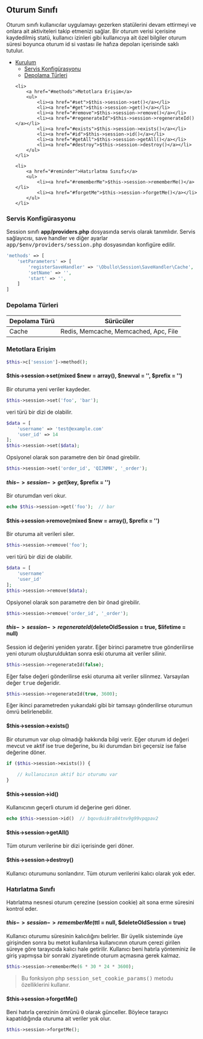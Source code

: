 
## Oturum Sınıfı

Oturum sınıfı kullanıcılar uygulamayı gezerken statülerini devam ettirmeyi ve onlara ait aktiviteleri takip etmenizi sağlar. Bir oturum verisi içerisine kaydedilmiş statü, kullanıcı izinleri gibi kullanıcıya ait özel bilgiler oturum süresi boyunca oturum id si vastası ile hafıza depoları içerisinde saklı tutulur.

<ul>
    <li>
        <a href="#setup">Kurulum</a>
        <ul>
            <li><a href="#config">Servis Konfigürasyonu</a></li>
            <li><a href="#storages">Depolama Türleri</a></li>
        </ul>
    </li>

    <li>
        <a href="#methods">Metotlara Erişim</a>
        <ul>
            <li><a href="#set">$this->session->set()</a></li>
            <li><a href="#get">$this->session->get()</a></li>
            <li><a href="#remove">$this->session->remove()</a></li>
            <li><a href="#regenerateId">$this->session->regenerateId()</a></li>
            <li><a href="#exists">$this->session->exists()</a></li>
            <li><a href="#id">$this->session->id()</a></li>
            <li><a href="#getAll">$this->session->getAll()</a></li>
            <li><a href="#destroy">$this->session->destroy()</a></li>
        </ul>
    </li>

    <li>
        <a href="#reminder">Hatırlatma Sınıfı</a>
        <ul>
            <li><a href="#rememberMe">$this->session->rememberMe()</a></li>
            <li><a href="#forgetMe">$this->session->forgetMe()</a></li>
        </ul>
    </li>

</ul>

### Servis Konfigürasyonu

<a name="config"></a>

Session sınıfı <b>app/providers.php</b> dosyasında servis olarak tanımlıdır. Servis sağlayıcısı, save handler ve diğer ayarlar <kbd>app/$env/providers/session.php</kbd> dosyasından konfigüre edilir.

```php
'methods' => [
    'setParameters' => [
        'registerSaveHandler' => '\Obullo\Session\SaveHandler\Cache',
        'setName' => '',
        'start' => '',
    ]
]
```

<a name="storages"></a>

### Depolama Türleri

<table>
    <thead>
        <tr>
            <th>Depolama Türü</th>
            <th>Sürücüler</th>
        </tr>
    </thead>
    <tbody>
        <tr>
            <td>Cache</td>
            <td>Redis, Memcache, Memcached, Apc, File</td>
        </tr>
    </tbody>
</table>

<a name="methods"></a>

### Metotlara Erişim

```php
$this->c['session']->method();
```

<a name="set"></a>

#### $this->session->set(mixed $new = array(), $newval = '', $prefix = '')

Bir oturuma yeni veriler kaydeder.

```php
$this->session->set('foo', 'bar');
```

veri türü bir dizi de olabilir.

```php
$data = [
    'username' => 'test@example.com'
    'user_id' => 14
];
$this->session->set($data);
```

Opsiyonel olarak son parametre den bir önad girebilir.

```php
$this->session->set('order_id', 'QIJNMH', '_order');
```

<a name="get"></a>

#### $this->session->get($key, $prefix = '')

Bir oturumdan veri okur.

```php
echo $this->session->get('foo');  // bar
```
<a name="remove"></a>

#### $this->session->remove(mixed $new = array(), $prefix = '')

Bir oturuma ait verileri siler.

```php
$this->session->remove('foo');
```

veri türü bir dizi de olabilir.

```php
$data = [
    'username'
    'user_id'
];
$this->session->remove($data);
```

Opsiyonel olarak son parametre den bir önad girebilir.

```php
$this->session->remove('order_id', '_order');
```

<a name="regenerateId"></a>

#### $this->session->regenerateId($deleteOldSession = true, $lifetime = null)

Session id değerini yeniden yaratır. Eğer birinci parametre true gönderilirse yeni oturum oluşturulduktan sonra eski oturuma ait veriler silinir. 

```php
$this->session->regenerateId(false);
```

Eğer false değeri gönderilirse eski oturuma ait veriler silinmez. Varsayılan değer <kbd>true</kbd> değeridir.


```php
$this->session->regenerateId(true, 3600);
```

Eğer ikinci parametreden yukarıdaki gibi bir tamsayı gönderilirse oturumun ömrü belirlenebilir.


<a name="exists"></a>

#### $this->session->exists()

Bir oturumun var olup olmadığı hakkında bilgi verir. Eğer oturum id değeri mevcut ve aktif ise true değerine, bu iki durumdan biri geçersiz ise false değerine döner.

```php
if ($this->session->exists()) {
    
    // kullanıcının aktif bir oturumu var
}
```

<a name="id"></a>

#### $this->session->id()

Kullanıcının geçerli oturum id değerine geri döner.

```php
echo $this->session->id()  // bqovdui8ra84tnv9g99vpqpav2
```

<a name="getAll"></a>

#### $this->session->getAll()

Tüm oturum verilerine bir dizi içerisinde geri döner.

<a name="destroy"></a>

#### $this->session->destroy()

Kullanıcı oturumunu sonlandırır. Tüm oturum verilerini kalıcı olarak yok eder.

<a name="reminder"></a>

### Hatırlatma Sınıfı

Hatırlatma nesnesi oturum çerezine (session cookie) ait sona erme süresini kontrol eder.

<a name="rememberMe"></a>

#### $this->session->rememberMe($ttl = null, $deleteOldSession = true)

Kullanıcı oturumu süresinin kalıcılığını belirler. Bir üyelik sisteminde üye girişinden sonra bu metot kullanılırsa kullanıcının oturum çerezi girilen süreye göre tarayıcıda kalıcı hale getirilir. Kullanıcı beni hatırla yönteminiz ile giriş yapmışsa bir sonraki ziyaretinde oturum açmasına gerek kalmaz.

```php
$this->session->rememberMe(6 * 30 * 24 * 3600);
```

> Bu fonksiyon php <kbd>session_set_cookie_params()</kbd> metodu özelliklerini kullanır.

<a name="forgetMe"></a>

#### $this->session->forgetMe()

Beni hatırla çerezinin ömrünü <kbd>0</kbd> olarak günceller. Böylece tarayıcı kapatıldığında oturuma ait veriler yok olur.

```php
$this->session->forgetMe();
```